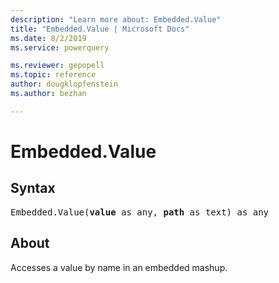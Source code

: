 ```yaml
---
description: "Learn more about: Embedded.Value"
title: "Embedded.Value | Microsoft Docs"
ms.date: 8/2/2019
ms.service: powerquery

ms.reviewer: gepopell
ms.topic: reference
author: dougklopfenstein
ms.author: bezhan

---
```

# Embedded.Value

## Syntax

<pre>
Embedded.Value(<b>value</b> as any, <b>path</b> as text) as any
</pre>

## About
Accesses a value by name in an embedded mashup.

